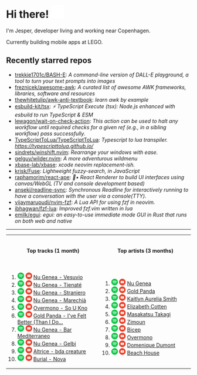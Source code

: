 <h1>Hi there! <img src="assets/hand-wave.svg" width="35" height="35"></h1>

<p>I'm Jesper, developer living and working near Copenhagen.</p>

<p>Currently building mobile apps at LEGO.</p>

<h2>Recently starred repos</h2>

<!-- stars_begin -->
- [trekkie1701c/BASH-E](https://github.com/trekkie1701c/BASH-E): <em>A command-line version of DALL-E playground, a tool to turn your text prompts into images</em>
- [freznicek/awesome-awk](https://github.com/freznicek/awesome-awk): <em>A curated list of awesome AWK frameworks, libraries, software and resources</em>
- [thewhitetulip/awk-anti-textbook](https://github.com/thewhitetulip/awk-anti-textbook): <em>learn awk by example</em>
- [esbuild-kit/tsx](https://github.com/esbuild-kit/tsx): <em>⚡️ TypeScript Execute (tsx): Node.js enhanced with esbuild to run TypeScript & ESM</em>
- [lewagon/wait-on-check-action](https://github.com/lewagon/wait-on-check-action): <em>This action can be used to halt any workflow until required checks for a given ref (e.g., in a sibling workflow) pass successfully. </em>
- [TypeScriptToLua/TypeScriptToLua](https://github.com/TypeScriptToLua/TypeScriptToLua): <em>Typescript to lua transpiler. https://typescripttolua.github.io/</em>
- [sindrets/winshift.nvim](https://github.com/sindrets/winshift.nvim): <em>Rearrange your windows with ease.</em>
- [gelguy/wilder.nvim](https://github.com/gelguy/wilder.nvim): <em>A more adventurous wildmenu</em>
- [xbase-lab/xbase](https://github.com/xbase-lab/xbase): <em>xcode neovim replacement-ish. </em>
- [krisk/Fuse](https://github.com/krisk/Fuse): <em>Lightweight fuzzy-search, in JavaScript</em>
- [raphamorim/react-ape](https://github.com/raphamorim/react-ape): <em>🦍• React Renderer to build UI interfaces using canvas/WebGL (TV and console development based)</em>
- [anseki/readline-sync](https://github.com/anseki/readline-sync): <em>Synchronous Readline for interactively running to have a conversation with the user via a console(TTY).</em>
- [vijaymarupudi/nvim-fzf](https://github.com/vijaymarupudi/nvim-fzf): <em>A Lua API for using fzf in neovim.</em>
- [ibhagwan/fzf-lua](https://github.com/ibhagwan/fzf-lua): <em>Improved fzf.vim written in lua</em>
- [emilk/egui](https://github.com/emilk/egui): <em>egui: an easy-to-use immediate mode GUI in Rust that runs on both web and native</em>
<!-- stars_end -->

<hr>

<table>

<tr>

<th align="center">
<img width="415" height="1">
<p>Top tracks (1 month)</p>
</th>

<th>
<img width="415" height="1">
<p>Top artists (3 months)</p>
</th>

</tr>

<tr>

<td>

<br>

<!-- tracks_begin -->
1. [<img alt="spotify" width="18px" src="assets/spotify.png" />](https://open.spotify.com/search/Nu%20Genea%20Vesuvio) [<img alt="youtube" width="18px" src="assets/youtube.png" />](https://www.youtube.com/results?search_query=Nu%20Genea%20Vesuvio) [Nu Genea - Vesuvio](https://www.last.fm/music/Nu+Genea/_/Vesuvio)
2. [<img alt="spotify" width="18px" src="assets/spotify.png" />](https://open.spotify.com/search/Nu%20Genea%20Tienat%C3%A9) [<img alt="youtube" width="18px" src="assets/youtube.png" />](https://www.youtube.com/results?search_query=Nu%20Genea%20Tienat%C3%A9) [Nu Genea - Tienaté](https://www.last.fm/music/Nu+Genea/_/Tienat%C3%A9)
3. [<img alt="spotify" width="18px" src="assets/spotify.png" />](https://open.spotify.com/search/Nu%20Genea%20Straniero) [<img alt="youtube" width="18px" src="assets/youtube.png" />](https://www.youtube.com/results?search_query=Nu%20Genea%20Straniero) [Nu Genea - Straniero](https://www.last.fm/music/Nu+Genea/_/Straniero)
4. [<img alt="spotify" width="18px" src="assets/spotify.png" />](https://open.spotify.com/search/Nu%20Genea%20Marechi%C3%A0) [<img alt="youtube" width="18px" src="assets/youtube.png" />](https://www.youtube.com/results?search_query=Nu%20Genea%20Marechi%C3%A0) [Nu Genea - Marechià](https://www.last.fm/music/Nu+Genea/_/Marechi%C3%A0)
5. [<img alt="spotify" width="18px" src="assets/spotify.png" />](https://open.spotify.com/search/Overmono%20So%20U%20Kno) [<img alt="youtube" width="18px" src="assets/youtube.png" />](https://www.youtube.com/results?search_query=Overmono%20So%20U%20Kno) [Overmono - So U Kno](https://www.last.fm/music/Overmono/_/So+U+Kno)
6. [<img alt="spotify" width="18px" src="assets/spotify.png" />](https://open.spotify.com/search/Gold%20Panda%20I've%20Felt%20Better%20(Than%20I%20Do%20Now)) [<img alt="youtube" width="18px" src="assets/youtube.png" />](https://www.youtube.com/results?search_query=Gold%20Panda%20I've%20Felt%20Better%20(Than%20I%20Do%20Now)) [Gold Panda - I've Felt Better (Than I Do…](https://www.last.fm/music/Gold+Panda/_/I%27ve+Felt+Better+(Than+I+Do+Now))
7. [<img alt="spotify" width="18px" src="assets/spotify.png" />](https://open.spotify.com/search/Nu%20Genea%20Bar%20Mediterraneo) [<img alt="youtube" width="18px" src="assets/youtube.png" />](https://www.youtube.com/results?search_query=Nu%20Genea%20Bar%20Mediterraneo) [Nu Genea - Bar Mediterraneo](https://www.last.fm/music/Nu+Genea/_/Bar+Mediterraneo)
8. [<img alt="spotify" width="18px" src="assets/spotify.png" />](https://open.spotify.com/search/Nu%20Genea%20Gelbi) [<img alt="youtube" width="18px" src="assets/youtube.png" />](https://www.youtube.com/results?search_query=Nu%20Genea%20Gelbi) [Nu Genea - Gelbi](https://www.last.fm/music/Nu+Genea/_/Gelbi)
9. [<img alt="spotify" width="18px" src="assets/spotify.png" />](https://open.spotify.com/search/Altrice%20bda%20creature) [<img alt="youtube" width="18px" src="assets/youtube.png" />](https://www.youtube.com/results?search_query=Altrice%20bda%20creature) [Altrice - bda creature](https://www.last.fm/music/Altrice/_/bda+creature)
10. [<img alt="spotify" width="18px" src="assets/spotify.png" />](https://open.spotify.com/search/Burial%20Nova) [<img alt="youtube" width="18px" src="assets/youtube.png" />](https://www.youtube.com/results?search_query=Burial%20Nova) [Burial - Nova](https://www.last.fm/music/Burial/_/Nova)
<!-- tracks_end -->

</td>

<td>

<br>

<!-- artists_begin -->
1. [<img alt="spotify" width="18px" src="assets/spotify.png" />](https://open.spotify.com/search/Nu%20Genea) [<img alt="youtube" width="18px" src="assets/youtube.png" />](https://www.youtube.com/results?search_query=Nu%20Genea) [Nu Genea](https://www.last.fm/music/Nu+Genea)
2. [<img alt="spotify" width="18px" src="assets/spotify.png" />](https://open.spotify.com/search/Gold%20Panda) [<img alt="youtube" width="18px" src="assets/youtube.png" />](https://www.youtube.com/results?search_query=Gold%20Panda) [Gold Panda](https://www.last.fm/music/Gold+Panda)
3. [<img alt="spotify" width="18px" src="assets/spotify.png" />](https://open.spotify.com/search/Kaitlyn%20Aurelia%20Smith) [<img alt="youtube" width="18px" src="assets/youtube.png" />](https://www.youtube.com/results?search_query=Kaitlyn%20Aurelia%20Smith) [Kaitlyn Aurelia Smith](https://www.last.fm/music/Kaitlyn+Aurelia+Smith)
4. [<img alt="spotify" width="18px" src="assets/spotify.png" />](https://open.spotify.com/search/Elizabeth%20Cotten) [<img alt="youtube" width="18px" src="assets/youtube.png" />](https://www.youtube.com/results?search_query=Elizabeth%20Cotten) [Elizabeth Cotten](https://www.last.fm/music/Elizabeth+Cotten)
5. [<img alt="spotify" width="18px" src="assets/spotify.png" />](https://open.spotify.com/search/Masakatsu%20Takagi) [<img alt="youtube" width="18px" src="assets/youtube.png" />](https://www.youtube.com/results?search_query=Masakatsu%20Takagi) [Masakatsu Takagi](https://www.last.fm/music/Masakatsu+Takagi)
6. [<img alt="spotify" width="18px" src="assets/spotify.png" />](https://open.spotify.com/search/Zimoun) [<img alt="youtube" width="18px" src="assets/youtube.png" />](https://www.youtube.com/results?search_query=Zimoun) [Zimoun](https://www.last.fm/music/Zimoun)
7. [<img alt="spotify" width="18px" src="assets/spotify.png" />](https://open.spotify.com/search/Bicep) [<img alt="youtube" width="18px" src="assets/youtube.png" />](https://www.youtube.com/results?search_query=Bicep) [Bicep](https://www.last.fm/music/Bicep)
8. [<img alt="spotify" width="18px" src="assets/spotify.png" />](https://open.spotify.com/search/Overmono) [<img alt="youtube" width="18px" src="assets/youtube.png" />](https://www.youtube.com/results?search_query=Overmono) [Overmono](https://www.last.fm/music/Overmono)
9. [<img alt="spotify" width="18px" src="assets/spotify.png" />](https://open.spotify.com/search/Domenique%20Dumont) [<img alt="youtube" width="18px" src="assets/youtube.png" />](https://www.youtube.com/results?search_query=Domenique%20Dumont) [Domenique Dumont](https://www.last.fm/music/Domenique+Dumont)
10. [<img alt="spotify" width="18px" src="assets/spotify.png" />](https://open.spotify.com/search/Beach%20House) [<img alt="youtube" width="18px" src="assets/youtube.png" />](https://www.youtube.com/results?search_query=Beach%20House) [Beach House](https://www.last.fm/music/Beach+House)
<!-- artists_end -->

</td>

</tr>

</table>
